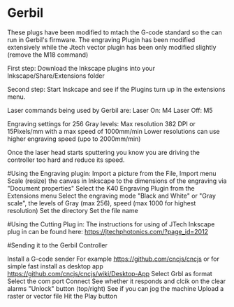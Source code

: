 # Gerbil

These plugs have been modified to mtach the G-code standard so the can run in Gerbil's firmware. The engraving Plugin has been modified extensively while the Jtech vector plugin has been only modified slightly (remove the M18 command)

First step: Download the Inkscape plugins into your Inkscape/Share/Extensions folder

Second step: Start Inskcape and see if the Plugins turn up in the extensions menu.

Laser commands being used by Gerbil are:
Laser On: M4
Laser Off: M5

Engraving settings for 256 Gray levels:
Max resolution 382 DPI or 15Pixels/mm with a max speed of 1000mm/min
Lower resolutions can use higher engraving speed (upo to 2000mm/min)

Once the laser head starts sputtering you know you are driving the controller too hard and reduce its speed.

#Using the Engraving plugin:
Import a picture from the File, Import menu
Scale (resize) the canvas in Inkscape to the dimensions of the engraving via "Document properties"
Select the K40 Engraving Plugin from the Extensions menu
Select the engraving mode "Black and White" or "Gray scale", the levels of Gray (max 256), speed (max 1000 for highest resolution)
Set the directory
Set the file name

#Using the Cutting Plug in:
The instructions for using of JTech Inkscape plug in can be found here: https://jtechphotonics.com/?page_id=2012

#Sending it to the Gerbil Controller

Install a G-code sender
For example https://github.com/cncjs/cncjs or for simple fast install as desktop app https://github.com/cncjs/cncjs/wiki/Desktop-App
Select Grbl as format
Select the com port
Connect
See whether it responds and clcik on the clear alarms "Unlock" button (top/right)
See if you can jog the machine
Upload a raster or vector file
Hit the Play button

